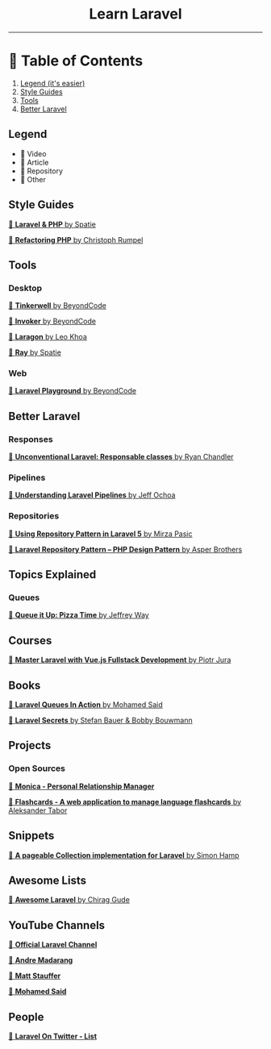 <div align="center">
<h1>Learn Laravel</h1>
</div>

---

# 🚩 Table of Contents
1. [Legend (it's easier)](#legend)
2. [Style Guides](#style-guides)
3. [Tools](#tools)
3. [Better Laravel](#better-laravel)

## Legend
* :movie_camera: Video
* :pencil: Article
* :file_folder: Repository
* :link: Other

## Style Guides
[:pencil: **Laravel & PHP** by Spatie](https://spatie.be/guidelines/laravel-php "Laravel & PHP - Artisanal baked code")

[:pencil: **Refactoring PHP** by Christoph Rumpel](https://christoph-rumpel.com/2020/8/refactoring-php "Refactoring PHP")

## Tools
### Desktop
[:link: **Tinkerwell** by BeyondCode](https://tinkerwell.app/ "Tinkerwell")

[:link: **Invoker** by BeyondCode](https://tinkerwell.app/ "Invoker")

[:link: **Laragon** by Leo Khoa](https://laragon.org/ "Laragon")

[:link: **Ray** by Spatie](https://myray.app/ "Ray")

### Web
[:link: **Laravel Playground** by BeyondCode](https://laravelplayground.com/ "Laravel Playground")

## Better Laravel
### Responses
[:pencil: **Unconventional Laravel: Responsable classes** by Ryan Chandler](https://ryangjchandler.co.uk/posts/unconventional-laravel-responable-classes "Unconventional Laravel: Responsable classes")
### Pipelines
[:pencil: **Understanding Laravel Pipelines** by Jeff Ochoa](https://jeffochoa.me/understanding-laravel-pipelines "Understanding Laravel Pipelines")
### Repositories
[:pencil: **Using Repository Pattern in Laravel 5** by Mirza Pasic](https://bosnadev.com/2015/03/07/using-repository-pattern-in-laravel-5/ "Using Repository Pattern in Laravel 5")

[:pencil: **Laravel Repository Pattern – PHP Design Pattern** by Asper Brothers](https://asperbrothers.com/blog/implement-repository-pattern-in-laravel/ "Laravel Repository Pattern – PHP Design Pattern")

## Topics Explained
### Queues
[:movie_camera: **Queue it Up: Pizza Time** by Jeffrey Way](https://www.youtube.com/watch?v=XIAtk0eFONw "Queue it Up: Pizza Time")

## Courses
[:movie_camera: **Master Laravel with Vue.js Fullstack Development** by Piotr Jura](https://www.udemy.com/course/master-laravel-6-with-vuejs-fullstack-development/ "Master Laravel with Vue.js Fullstack Development")

## Books
[:link: **Laravel Queues In Action** by Mohamed Said](https://learn-laravel-queues.com/
 "Laravel Queues In Action")

[:link: **Laravel Secrets** by Stefan Bauer & Bobby Bouwmann](https://laravelsecrets.com/
"Laravel Secrets")

## Projects
### Open Sources
[:file_folder: **Monica - Personal Relationship Manager**](https://github.com/monicahq/monica "Monica - Personal Relationship Manager")

[:file_folder: **Flashcards - A web application to manage language flashcards** by Aleksander Tabor](https://github.com/aleksandertabor/flashcards "Flashcards - A web application to manage language flashcards")

## Snippets
[:file_folder: **A pageable Collection implementation for Laravel** by Simon Hamp](https://gist.github.com/simonhamp/549e8821946e2c40a617c85d2cf5af5e "A pageable Collection implementation for Laravel")

## Awesome Lists
[:file_folder: **Awesome Laravel** by Chirag Gude](https://github.com/chiraggude/awesome-laravel "Awesome Laravel")

## YouTube Channels

[:link: **Official Laravel Channel**](https://www.youtube.com/c/LaravelPHP
 "Official Laravel Channel")

[:link: **Andre Madarang**](https://www.youtube.com/c/drehimself
"Andre Madarang")

[:link: **Matt Stauffer**](https://www.youtube.com/c/MattStauffer "Matt Stauffer")

[:link: **Mohamed Said**](https://www.youtube.com/c/themsaid "Mohamed Said")


## People
[:link: **Laravel On Twitter - List**](https://twitter.com/i/lists/1403112274114514944 "Laravel On Twitter - List")

